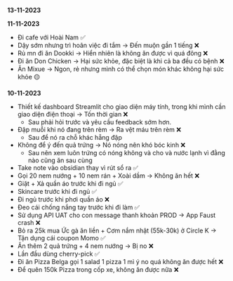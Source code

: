 
**13-11-2023**


**11-11-2023**
- Đi cafe với Hoài Nam ✅
- Dậy sớm nhưng trì hoãn việc đi tắm -> Đến muộn gần 1 tiếng ❌
- Rủ mn đi ăn Dookki -> Hiển nhiên là không ăn được vì quá đông ❌
- Đi ăn Don Chicken -> Hại sức khỏe, đặc biệt là khi cả ba đều có bệnh ❌
- Ăn Mixue -> Ngon, rẻ nhưng mình có thể chọn món khác không hại sức khỏe 🟡

**10-11-2023**
- Thiết kế dashboard Streamlit cho giao diện máy tính, trong khi mình cần giao diện điện thoại -> Tốn thời gian ❌
	- Sau phải hỏi trước và yêu cầu feedback sớm hơn.
- Đập muỗi khi nó đang trên rèm -> Ra vệt máu trên rèm ❌
	- Sau để nó ra chỗ khác hẵng đập
- Không để ý đến quả trứng -> Nó nóng nên khó bóc kinh ❌
	- Sau nên xem luôn trứng có nóng không và cho và nước lạnh vì đằng nào cũng ăn sau cùng
- Take note vào obsidian thay vì rút sổ ra ✅
- Gọi 20 nem nướng + 10 nem rán + Xoài dầm -> Không ăn hết ❌
- Giặt + Xả quần áo trước khi đi ngủ ✅
- Skincare trước khi đi ngủ ✅
- Đi ngủ trước khi phơi quần áo ❌ 
- Đeo cái chống nắng tay trước khi đi làm ✅
- Sử dụng API UAT cho con message thanh khoản PROD -> App Faust crash ❌
- Bỏ ra 25k mua Ức gà ăn liền + Cơm nắm nhật (55k-30k) ở Circle K -> Tận dụng cái coupon Momo ✅
- Ăn thêm 2 quả trứng + 4 nem nướng -> Bị no ❌
- Lần đầu dùng cherry-pick ✅
- Đi ăn Pizza Belga gọi 1 salad 1 pizza 1 mì ý no quá không ăn được hết ❌
- Để quên 150k Pizza trong cốp xe, không ăn được nữa ❌